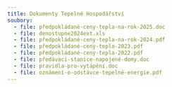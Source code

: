 ```yaml
---
title: Dokumenty Tepelné Hospodářství
soubory:
  - file: předpokládané-ceny-tepla-na-rok-2025.doc
  - file: denostupne2024ext.xls
  - file: předpokládané-ceny-tepla-na-rok-2024.pdf
  - file: předpokládané-ceny-tepla-2023.pdf
  - file: předpokládané-ceny-tepla-2022.pdf
  - file: předávací-stanice-napojené-domy.doc
  - file: pravidla-pro-vytápění.doc
  - file: oznámení-o-odstávce-tepelné-energie.pdf
---
```

